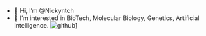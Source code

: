 - 👋 Hi, I’m @Nickyntch
- 👀 I’m interested in BioTech, Molecular Biology, Genetics, Artificial Intelligence.
![github](https://img.shields.io/badge/GitHub-000000?style=for-the-badge&logo=GitHub&logoColor=white)]

<!---
Nickyntch/Nickyntch is a ✨ special ✨ repository because its `README.md` (this file) appears on your GitHub profile.
You can click the Preview link to take a look at your changes.- 🌱 I’m currently learning Python, 
- 💞️ I’m looking to collaborate on ...
- 📫 How to reach me ...
--->
